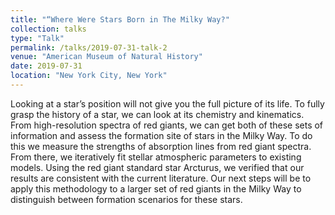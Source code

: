 ```yaml
---
title: "“Where Were Stars Born in The Milky Way?"
collection: talks
type: "Talk"
permalink: /talks/2019-07-31-talk-2
venue: "American Museum of Natural History"
date: 2019-07-31
location: "New York City, New York"
---
```


Looking at a star’s position will not give you the full picture of its life. To fully grasp the history of a star, we can look at its chemistry and kinematics. From high-resolution spectra of red giants, we can get both of these sets of information and assess the formation site of stars in the Milky Way. To do this we measure the strengths of absorption lines from red giant spectra. From there, we iteratively fit stellar atmospheric parameters to existing models. Using the red giant standard star Arcturus, we verified that our results are consistent with the current literature. Our next steps will be to apply this methodology to a larger set of red giants in the Milky Way to distinguish between formation scenarios for these stars.